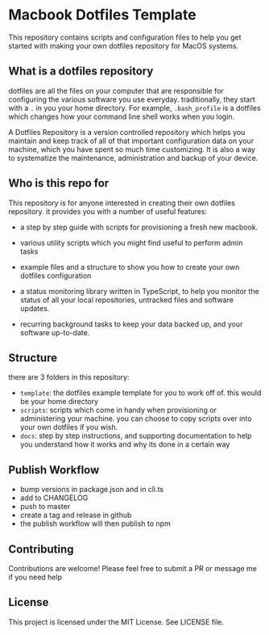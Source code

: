 # Macbook Dotfiles Template

This repository contains scripts and configuration files to help you get started with making your own dotfiles repository for MacOS systems.

## What is a dotfiles repository

dotfiles are all the files on your computer that are responsible for configuring the various software you use everyday. traditionally, they start with a `.` in you your home directory. For example, `.bash_profile` is a dotfiles which changes how your command line shell works when you login.

A Dotfiles Repository is a version controlled repository which helps you maintain and keep track of all of that important configuration data on your machine, which you have spent so much time customizing. It is also a way to systematize the maintenance, administration and backup of your device.

## Who is this repo for

This repository is for anyone interested in creating their own dotfiles repository. it provides you with a number of useful features:

- a step by step guide with scripts for provisioning a fresh new macbook.

- various utility scripts which you might find useful to perform admin tasks

- example files and a structure to show you how to create your own dotfiles configuration

- a status monitoring library written in TypeScript, to help you monitor the status of all your local repositories, untracked files and software updates.

- recurring background tasks to keep your data backed up, and your software up-to-date.

## Structure

there are 3 folders in this repository:

- `template`: the dotfiles example template for you to work off of. this would be your home directory
- `scripts`: scripts which come in handy when provisioning or administering your machine. you can choose to copy scripts over into your own dotfiles if you wish.
- `docs`: step by step instructions, and supporting documentation to help you understand how it works and why its done in a certain way

## Publish Workflow

- bump versions in package.json and in cli.ts
- add to CHANGELOG
- push to master
- create a tag and release in github
- the publish workflow will then publish to npm

## Contributing

Contributions are welcome! Please feel free to submit a PR or message me if you need help

## License

This project is licensed under the MIT License. See LICENSE file.
